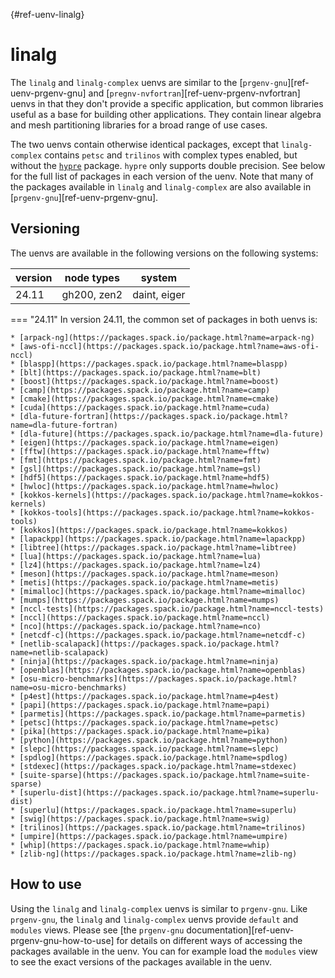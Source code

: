 [](){#ref-uenv-linalg}
# linalg

The `linalg` and `linalg-complex` uenvs are similar to the [`prgenv-gnu`][ref-uenv-prgenv-gnu] and [`pregnv-nvfortran`][ref-uenv-prgenv-nvfortran] uenvs in that they don't provide a specific application, but common libraries useful as a base for building other applications.
They contain linear algebra and mesh partitioning libraries for a broad range of use cases.

The two uenvs contain otherwise identical packages, except that `linalg-complex` contains `petsc` and `trilinos` with complex types enabled, but without the [`hypre`](https://packages.spack.io/package.html?name=hypre) package.
`hypre` only supports double precision.
See below for the full list of packages in each version of the uenv.
Note that many of the packages available in `linalg` and `linalg-complex` are also available in [`prgenv-gnu`][ref-uenv-prgenv-gnu].

## Versioning

The uenvs are available in the following versions on the following systems:

| version | node types | system |
|-----------|-----------|--------|
| 24.11 | gh200, zen2 | daint, eiger |

=== "24.11"
    In version 24.11, the common set of packages in both uenvs is:

    * [arpack-ng](https://packages.spack.io/package.html?name=arpack-ng)
    * [aws-ofi-nccl](https://packages.spack.io/package.html?name=aws-ofi-nccl)
    * [blaspp](https://packages.spack.io/package.html?name=blaspp)
    * [blt](https://packages.spack.io/package.html?name=blt)
    * [boost](https://packages.spack.io/package.html?name=boost)
    * [camp](https://packages.spack.io/package.html?name=camp)
    * [cmake](https://packages.spack.io/package.html?name=cmake)
    * [cuda](https://packages.spack.io/package.html?name=cuda)
    * [dla-future-fortran](https://packages.spack.io/package.html?name=dla-future-fortran)
    * [dla-future](https://packages.spack.io/package.html?name=dla-future)
    * [eigen](https://packages.spack.io/package.html?name=eigen)
    * [fftw](https://packages.spack.io/package.html?name=fftw)
    * [fmt](https://packages.spack.io/package.html?name=fmt)
    * [gsl](https://packages.spack.io/package.html?name=gsl)
    * [hdf5](https://packages.spack.io/package.html?name=hdf5)
    * [hwloc](https://packages.spack.io/package.html?name=hwloc)
    * [kokkos-kernels](https://packages.spack.io/package.html?name=kokkos-kernels)
    * [kokkos-tools](https://packages.spack.io/package.html?name=kokkos-tools)
    * [kokkos](https://packages.spack.io/package.html?name=kokkos)
    * [lapackpp](https://packages.spack.io/package.html?name=lapackpp)
    * [libtree](https://packages.spack.io/package.html?name=libtree)
    * [lua](https://packages.spack.io/package.html?name=lua)
    * [lz4](https://packages.spack.io/package.html?name=lz4)
    * [meson](https://packages.spack.io/package.html?name=meson)
    * [metis](https://packages.spack.io/package.html?name=metis)
    * [mimalloc](https://packages.spack.io/package.html?name=mimalloc)
    * [mumps](https://packages.spack.io/package.html?name=mumps)
    * [nccl-tests](https://packages.spack.io/package.html?name=nccl-tests)
    * [nccl](https://packages.spack.io/package.html?name=nccl)
    * [nco](https://packages.spack.io/package.html?name=nco)
    * [netcdf-c](https://packages.spack.io/package.html?name=netcdf-c)
    * [netlib-scalapack](https://packages.spack.io/package.html?name=netlib-scalapack)
    * [ninja](https://packages.spack.io/package.html?name=ninja)
    * [openblas](https://packages.spack.io/package.html?name=openblas)
    * [osu-micro-benchmarks](https://packages.spack.io/package.html?name=osu-micro-benchmarks)
    * [p4est](https://packages.spack.io/package.html?name=p4est)
    * [papi](https://packages.spack.io/package.html?name=papi)
    * [parmetis](https://packages.spack.io/package.html?name=parmetis)
    * [petsc](https://packages.spack.io/package.html?name=petsc)
    * [pika](https://packages.spack.io/package.html?name=pika)
    * [python](https://packages.spack.io/package.html?name=python)
    * [slepc](https://packages.spack.io/package.html?name=slepc)
    * [spdlog](https://packages.spack.io/package.html?name=spdlog)
    * [stdexec](https://packages.spack.io/package.html?name=stdexec)
    * [suite-sparse](https://packages.spack.io/package.html?name=suite-sparse)
    * [superlu-dist](https://packages.spack.io/package.html?name=superlu-dist)
    * [superlu](https://packages.spack.io/package.html?name=superlu)
    * [swig](https://packages.spack.io/package.html?name=swig)
    * [trilinos](https://packages.spack.io/package.html?name=trilinos)
    * [umpire](https://packages.spack.io/package.html?name=umpire)
    * [whip](https://packages.spack.io/package.html?name=whip)
    * [zlib-ng](https://packages.spack.io/package.html?name=zlib-ng)

## How to use

Using the `linalg` and `linalg-complex` uenvs is similar to `prgenv-gnu`.
Like `prgenv-gnu`, the `linalg` and `linalg-complex` uenvs provide `default` and `modules` views.
Please see [the `prgenv-gnu` documentation][ref-uenv-prgenv-gnu-how-to-use] for details on different ways of accessing the packages available in the uenv.
You can for example load the `modules` view to see the exact versions of the packages available in the uenv.
